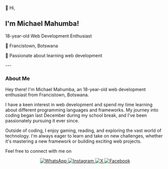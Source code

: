 👋 Hi, 
##  I'm Michael Mahumba!


<p >18-year-old Web Development Enthusiast</p>
<p >📍 Francistown, Botswana</p>
<p>🌱 Passionate about learning web development</p>
---

### About Me

Hey there! I'm Michael Mahumba, an 18-year-old web development enthusiast from Francistown, Botswana. 

I have a keen interest in web development and spend my time learning about different programming languages and frameworks. My journey into coding began last December during my school break, and I've been passionately pursuing it ever since.

Outside of coding, I enjoy gaming, reading, and exploring the vast world of technology. I'm always eager to learn and take on new challenges, whether it's mastering a new framework or building exciting web projects.

Feel free to connect with me on


<p align="center">
  <a href="https://wa.me/26777695718" target="_blank">
    <img src="https://img.shields.io/badge/WhatsApp-25D366?style=for-the-badge&logo=whatsapp&logoColor=white" alt="WhatsApp">
  </a>
  <a href="https://www.instagram.com/michaelmahumba/" target="_blank">
    <img src="https://img.shields.io/badge/Instagram-E4405F?style=for-the-badge&logo=instagram&logoColor=white" alt="Instagram">
  </a>
  <a href="https://x.com/MichaelMah65314" target="_blank">
    <img src="https://img.shields.io/badge/X-1DA1F2?style=for-the-badge&logo=twitter&logoColor=white" alt="X">
  </a>
  <a href="https://www.facebook.com/thabomahumba.michael/" target="_blank">
    <img src="https://img.shields.io/badge/Facebook-1877F2?style=for-the-badge&logo=facebook&logoColor=white" alt="Facebook">
  </a>
</p>

